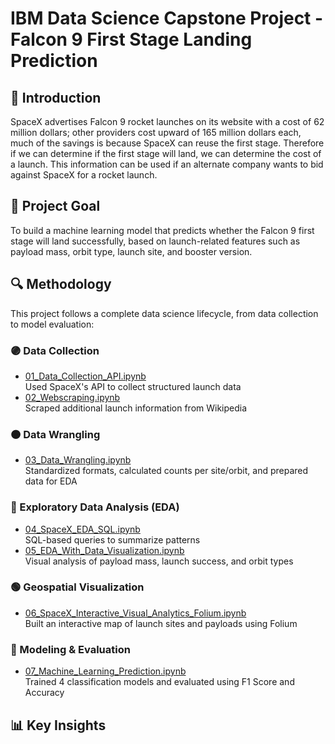 # IBM Data Science Capstone Project - Falcon 9 First Stage Landing Prediction

## 🚀 Introduction
SpaceX advertises Falcon 9 rocket launches on its website with a cost of 62 million dollars; other providers cost upward of 165 million dollars each, much of the savings is because SpaceX can reuse the first stage. Therefore if we can determine if the first stage will land, we can determine the cost of a launch. This information can be used if an alternate company wants to bid against SpaceX for a rocket launch.

## 📌 Project Goal
To build a machine learning model that predicts whether the Falcon 9 first stage will land successfully, based on launch-related features such as payload mass, orbit type, launch site, and booster version. 

## 🔍 Methodology  
This project follows a complete data science lifecycle, from data collection to model evaluation:

### 🟣 Data Collection  
- [01_Data_Collection_API.ipynb](Data-Science-Projects/SpaceX/01_Data_Collection_Api.ipynb)  
  Used SpaceX's API to collect structured launch data  
- [02_Webscraping.ipynb](Data-Science-Projects/SpaceX/02_Webscraping.ipynb)  
  Scraped additional launch information from Wikipedia

### 🟠 Data Wrangling  
- [03_Data_Wrangling.ipynb](Data-Science-Projects/SpaceX/03_Data_Wrangling.ipynb)  
  Standardized formats, calculated counts per site/orbit, and prepared data for EDA

### 🔵 Exploratory Data Analysis (EDA)  
- [04_SpaceX_EDA_SQL.ipynb](Data-Science-Projects/SpaceX/04_SpaceX_EDA_SQL.ipynb)  
  SQL-based queries to summarize patterns  
- [05_EDA_With_Data_Visualization.ipynb](Data-Science-Projects/SpaceX/05_EDA_With_Data_Visualization.ipynb)  
  Visual analysis of payload mass, launch success, and orbit types

### 🟢 Geospatial Visualization  
- [06_SpaceX_Interactive_Visual_Analytics_Folium.ipynb](Data-Science-Projects/SpaceX/06_SpaceX_Interactive_Visual_Analytics_Folium.ipynb)  
  Built an interactive map of launch sites and payloads using Folium

### 🔴 Modeling & Evaluation  
- [07_Machine_Learning_Prediction.ipynb](Data-Science-Projects/SpaceX/07_Machine_Learning_Prediction.ipynb)  
  Trained 4 classification models and evaluated using F1 Score and Accuracy


## 📊 Key Insights
